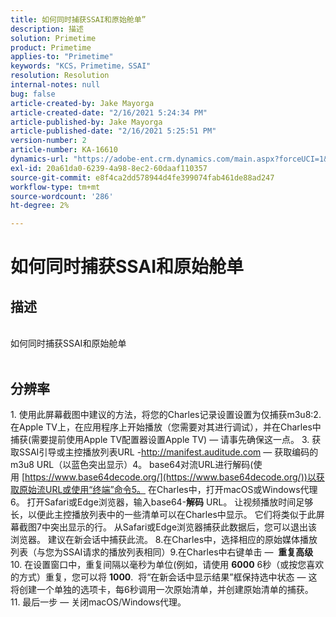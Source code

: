 ```yaml
---
title: 如何同时捕获SSAI和原始舱单”
description: 描述
solution: Primetime
product: Primetime
applies-to: "Primetime"
keywords: "KCS，Primetime，SSAI"
resolution: Resolution
internal-notes: null
bug: false
article-created-by: Jake Mayorga
article-created-date: "2/16/2021 5:24:34 PM"
article-published-by: Jake Mayorga
article-published-date: "2/16/2021 5:25:51 PM"
version-number: 2
article-number: KA-16610
dynamics-url: "https://adobe-ent.crm.dynamics.com/main.aspx?forceUCI=1&pagetype=entityrecord&etn=knowledgearticle&id=fd0d47d2-7b70-eb11-a812-00224809a536"
exl-id: 20a61da0-6239-4a98-8ec2-60daaf110357
source-git-commit: e8f4ca2dd578944d4fe399074fab461de88ad247
workflow-type: tm+mt
source-wordcount: '286'
ht-degree: 2%

---
```


# 如何同时捕获SSAI和原始舱单

## 描述

<br>如何同时捕获SSAI和原始舱单<br><br>



## 分辨率




1. 使用此屏幕截图中建议的方法，将您的Charles记录设置设置为仅捕获m3u8:2. 在Apple TV上，在应用程序上开始播放（您需要对其进行调试），并在Charles中捕获(需要提前使用Apple TV配置器设置Apple TV) — 请事先确保这一点。  3. 获取SSAI引导或主控播放列表URL -http://manifest.auditude.com — 获取编码的m3u8 URL（以蓝色突出显示）4。 base64对流URL进行解码(使用 [https://www.base64decode.org/](https://www.base64decode.org/))以获取原始流URL或使用“终端”命令5。 在Charles中，打开macOS或Windows代理6。 打开Safari或Edge浏览器，输入base64-<b>解码</b> URL。 让视频播放时间足够长，以便此主控播放列表中的一些清单可以在Charles中显示。 它们将类似于此屏幕截图7中突出显示的行。 从Safari或Edge浏览器捕获此数据后，您可以退出该浏览器。 建议在新会话中捕获此流。  8.在Charles中，选择相应的原始媒体播放列表（与您为SSAI请求的播放列表相同）9.在Charles中右键单击 —  <b>重复高级</b>  10. 在设置窗口中，重复间隔以毫秒为单位(例如，请使用 <b>6000</b> 6秒（或按您喜欢的方式）重复，您可以将 <b>1000</b>.  将“在新会话中显示结果”框保持选中状态 — 这将创建一个单独的选项卡，每6秒调用一次原始清单，并创建原始清单的捕获。   11. 最后一步 — 关闭macOS/Windows代理。
